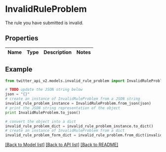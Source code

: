 # InvalidRuleProblem

The rule you have submitted is invalid.

## Properties
Name | Type | Description | Notes
------------ | ------------- | ------------- | -------------

## Example

```python
from twitter_api_v2.models.invalid_rule_problem import InvalidRuleProblem

# TODO update the JSON string below
json = "{}"
# create an instance of InvalidRuleProblem from a JSON string
invalid_rule_problem_instance = InvalidRuleProblem.from_json(json)
# print the JSON string representation of the object
print InvalidRuleProblem.to_json()

# convert the object into a dict
invalid_rule_problem_dict = invalid_rule_problem_instance.to_dict()
# create an instance of InvalidRuleProblem from a dict
invalid_rule_problem_form_dict = invalid_rule_problem.from_dict(invalid_rule_problem_dict)
```
[[Back to Model list]](../README.md#documentation-for-models) [[Back to API list]](../README.md#documentation-for-api-endpoints) [[Back to README]](../README.md)


